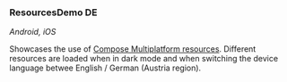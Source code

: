 ### ResourcesDemo DE

*Android, iOS*

Showcases the use of [Compose Multiplatform resources](https://www.jetbrains.com/help/kotlin-multiplatform-dev/compose-images-resources.html). Different resources are loaded when in dark mode and when switching the device language betwee English / German (Austria region).